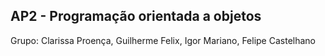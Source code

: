 ## AP2 - Programação orientada a objetos

Grupo: Clarissa Proença, Guilherme Felix, Igor Mariano, Felipe Castelhano
